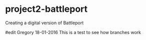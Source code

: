 # project2-battleport
Creating a digital version of Battleport

#edit Gregory 18-01-2016
This is a test to see how branches work
